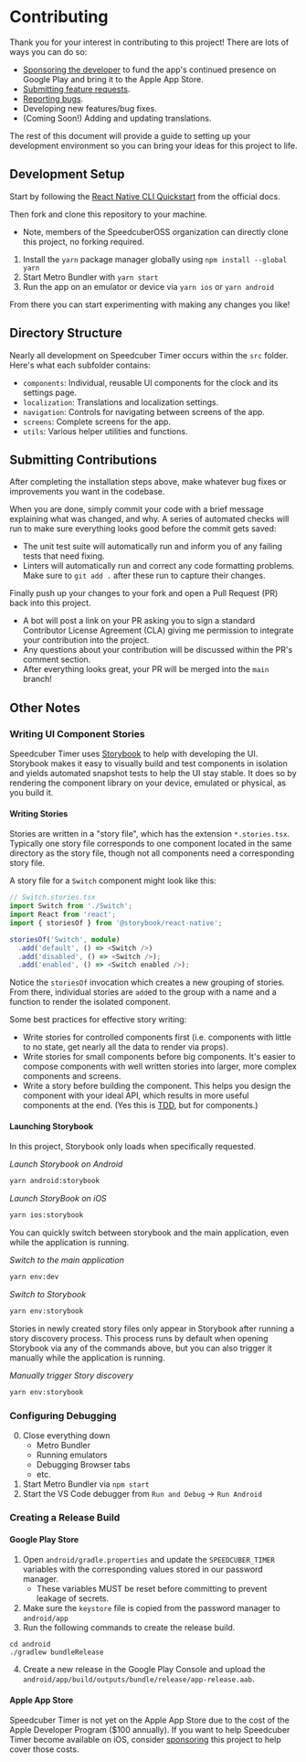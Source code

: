 <!--
 Copyright (c) 2022 Joseph Hale

 This Source Code Form is subject to the terms of the Mozilla Public
 License, v. 2.0. If a copy of the MPL was not distributed with this
 file, You can obtain one at http://mozilla.org/MPL/2.0/.
-->

# Contributing

Thank you for your interest in contributing to this project! There are
lots of ways you can do so:

- [Sponsoring the developer](https://github.com/sponsors/jhale1805) to
  fund the app's continued presence on Google Play and bring it to the
  Apple App Store.
- [Submitting feature
  requests](https://github.com/SpeedcuberOSS/BinaryClock/issues/new/choose).
- [Reporting
  bugs](https://github.com/SpeedcuberOSS/BinaryClock/issues/new/choose).
- Developing new features/bug fixes.
- (Coming Soon!) Adding and updating translations.

The rest of this document will provide a guide to setting up your
development environment so you can bring your ideas for this project to
life.

## Development Setup

Start by following the [React Native CLI
Quickstart](https://reactnative.dev/docs/environment-setup) from the
official docs.

Then fork and clone this repository to your machine.

- Note, members of the SpeedcuberOSS organization can directly clone
  this project, no forking required.

1. Install the `yarn` package manager globally using `npm install
   --global yarn`
2. Start Metro Bundler with `yarn start`
3. Run the app on an emulator or device via `yarn ios` or `yarn android`

From there you can start experimenting with making any changes you like!

## Directory Structure

Nearly all development on Speedcuber Timer occurs within the `src`
folder. Here's what each subfolder contains:

- `components`: Individual, reusable UI components for the clock and its
  settings page.
- `localization`: Translations and localization settings.
- `navigation`: Controls for navigating between screens of the app.
- `screens`: Complete screens for the app.
- `utils`: Various helper utilities and functions.

## Submitting Contributions

After completing the installation steps above, make whatever bug fixes
or improvements you want in the codebase.

When you are done, simply commit your code with a brief message
explaining what was changed, and why. A series of automated checks will
run to make sure everything looks good before the commit gets saved:

- The unit test suite will automatically run and inform you of any
  failing tests that need fixing.
- Linters will automatically run and correct any code formatting
  problems. Make sure to `git add .` after these run to capture their
  changes.

Finally push up your changes to your fork and open a Pull Request (PR)
back into this project.

- A bot will post a link on your PR asking you to sign a standard
  Contributor License Agreement (CLA) giving me permission to integrate
  your contribution into the project.
- Any questions about your contribution will be discussed within the
  PR's comment section.
- After everything looks great, your PR will be merged into the `main`
  branch!

## Other Notes

### Writing UI Component Stories

Speedcuber Timer uses
[Storybook](https://github.com/storybookjs/react-native) to help with
developing the UI. Storybook makes it easy to visually build and test
components in isolation and yields automated snapshot tests to help the
UI stay stable. It does so by rendering the component library on your
device, emulated or physical, as you build it.

#### Writing Stories
Stories are written in a "story file", which has the extension
`*.stories.tsx`. Typically one story file corresponds to one component
located in the same directory as the story file, though not all
components need a corresponding story file.

A story file for a `Switch` component might look like this:
```typescript
// Switch.stories.tsx
import Switch from './Switch';
import React from 'react';
import { storiesOf } from '@storybook/react-native';

storiesOf('Switch', module)
  .add('default', () => <Switch />)
  .add('disabled', () => <Switch />);
  .add('enabled', () => <Switch enabled />);
```

Notice the `storiesOf` invocation which creates a new grouping of
stories. From there, individual stories are `add`ed to the group with a
name and a function to render the isolated component.

Some best practices for effective story writing:
  * Write stories for controlled components first (i.e. components with
    little to no state, get nearly all the data to render via props).
  * Write stories for small components before big components. It's
    easier to compose components with well written stories into larger,
    more complex components and screens.
  * Write a story before building the component. This helps you design
    the component with your ideal API, which results in more useful
    components at the end. (Yes this is
    [TDD](https://en.wikipedia.org/wiki/Test-driven_development), but
    for components.)

#### Launching Storybook
In this project, Storybook only loads when specifically requested.

*Launch Storybook on Android*
```bash
yarn android:storybook
```

*Launch StoryBook on iOS*
```bash
yarn ios:storybook
```

You can quickly switch between storybook and the main application, even
while the application is running.

*Switch to the main application*
```bash
yarn env:dev
```

*Switch to Storybook*
```bash
yarn env:storybook
```

Stories in newly created story files only appear in Storybook after
running a story discovery process. This process runs by default when
opening Storybook via any of the commands above, but you can also
trigger it manually while the application is running.

*Manually trigger Story discovery*
```bash
yarn env:storybook
```

### Configuring Debugging

0. Close everything down
   - Metro Bundler
   - Running emulators
   - Debugging Browser tabs
   - etc.
1. Start Metro Bundler via `npm start`
2. Start the VS Code debugger from `Run and Debug` -> `Run Android`

### Creating a Release Build

#### Google Play Store

1. Open `android/gradle.properties` and update the `SPEEDCUBER_TIMER`
   variables with the corresponding values stored in our password
   manager.
   - These variables MUST be reset before committing to prevent leakage
     of secrets.
2. Make sure the `keystore` file is copied from the password manager to
   `android/app`
3. Run the following commands to create the release build.

```
cd android
./gradlew bundleRelease
```

4. Create a new release in the Google Play Console and upload the
   `android/app/build/outputs/bundle/release/app-release.aab`.

#### Apple App Store

Speedcuber Timer is not yet on the Apple App Store due to the cost of
the Apple Developer Program ($100 annually). If you want to help
Speedcuber Timer become available on iOS, consider
[sponsoring](https://github.com/sponsors/jhale1805) this project to help
cover those costs.
